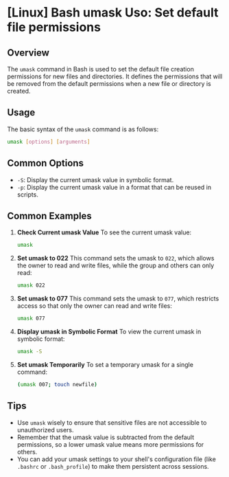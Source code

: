 # [Linux] Bash umask Uso: Set default file permissions

## Overview
The `umask` command in Bash is used to set the default file creation permissions for new files and directories. It defines the permissions that will be removed from the default permissions when a new file or directory is created.

## Usage
The basic syntax of the `umask` command is as follows:

```bash
umask [options] [arguments]
```

## Common Options
- `-S`: Display the current umask value in symbolic format.
- `-p`: Display the current umask value in a format that can be reused in scripts.

## Common Examples

1. **Check Current umask Value**
   To see the current umask value:
   ```bash
   umask
   ```

2. **Set umask to 022**
   This command sets the umask to `022`, which allows the owner to read and write files, while the group and others can only read:
   ```bash
   umask 022
   ```

3. **Set umask to 077**
   This command sets the umask to `077`, which restricts access so that only the owner can read and write files:
   ```bash
   umask 077
   ```

4. **Display umask in Symbolic Format**
   To view the current umask in symbolic format:
   ```bash
   umask -S
   ```

5. **Set umask Temporarily**
   To set a temporary umask for a single command:
   ```bash
   (umask 007; touch newfile)
   ```

## Tips
- Use `umask` wisely to ensure that sensitive files are not accessible to unauthorized users.
- Remember that the umask value is subtracted from the default permissions, so a lower umask value means more permissions for others.
- You can add your umask settings to your shell's configuration file (like `.bashrc` or `.bash_profile`) to make them persistent across sessions.